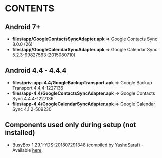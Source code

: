 <!---
  SPDX-FileCopyrightText: (c) 2016-2019, 2021 ale5000
  SPDX-License-Identifier: GPL-3.0-or-later
  SPDX-FileType: DOCUMENTATION
-->

CONTENTS
========

Android 7+
----------
- **files/app/GoogleContactsSyncAdapter.apk** => Google Contacts Sync 8.0.0 (26)
- **files/app/GoogleCalendarSyncAdapter.apk** => Google Calendar Sync 5.2.3-99827563 (2015080710)

Android 4.4 - 4.4.4
-------------------
- **files/priv-app-4.4/GoogleBackupTransport.apk** => Google Backup Transport 4.4.4-1227136
- **files/app-4.4/GoogleContactsSyncAdapter.apk** => Google Contacts Sync 4.4.4-1227136
- **files/app-4.4/GoogleCalendarSyncAdapter.apk** => Google Calendar Sync 4.1.2-509230

Components used only during setup (not installed)
-------------------------------------------------
- BusyBox 1.29.1-YDS-201807291348 (compiled by [YashdSaraf][1]) - Available [here](https://forum.xda-developers.com/showthread.php?t=3348543).

[1]: https://forum.xda-developers.com/member.php?u=5423715  "YashdSaraf"
